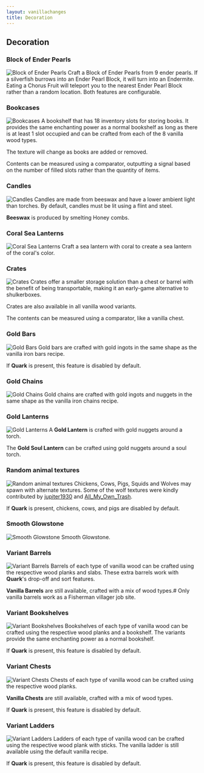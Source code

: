 ```yaml
---
layout: vanillachanges
title: Decoration
---
```


## Decoration

### Block of Ender Pearls
![Block of Ender Pearls](https://github.com/svenhjol/Charm-Assets/blob/master/web/charm-features/ender-pearl-block.png?raw=true)
Craft a Block of Ender Pearls from 9 ender pearls.  If a silverfish burrows into an Ender Pearl Block, it will turn into an Endermite.  Eating a Chorus Fruit will teleport you to the nearest Ender Pearl Block rather than a random location.  Both features are configurable.

### Bookcases
![Bookcases](https://github.com/svenhjol/Charm-Assets/blob/87b93c3ddf9d4332cc7c8e0b3fb65ae2baa99dae/web/charm-features/bookcases-retextured.png?raw=true)
A bookshelf that has 18 inventory slots for storing books.
It provides the same enchanting power as a normal bookshelf as long as there is at least 1 slot occupied and can be crafted from each of the 8 vanilla wood types.

The texture will change as books are added or removed.

Contents can be measured using a comparator, outputting a signal based on the number of filled slots rather than the quantity of items.

### Candles
![Candles](https://raw.githubusercontent.com/svenhjol/Charm-Assets/a32af33ebf6f5e3bad8d42564a8bde659f8aac42/web/charm-features/candles.png)
Candles are made from beeswax and have a lower ambient light than torches.
By default, candles must be lit using a flint and steel.

**Beeswax** is produced by smelting Honey combs. 

### Coral Sea Lanterns
![Coral Sea Lanterns](https://github.com/svenhjol/Charm-Assets/blob/master/web/charm-features/coral-lanterns.png?raw=true)
Craft a sea lantern with coral to create a sea lantern of the coral's color.

### Crates
![Crates](https://github.com/svenhjol/Charm-Assets/blob/master/web/charm-features/variant-crates.png?raw=true)
Crates offer a smaller storage solution than a chest or barrel with the benefit of being transportable, making it an early-game alternative to shulkerboxes. 

Crates are also available in all vanilla wood variants.

The contents can be measured using a comparator, like a vanilla chest.

### Gold Bars
![Gold Bars](https://github.com/svenhjol/Charm-Assets/blob/master/web/charm-features/gold-bars.png?raw=true)
Gold bars are crafted with gold ingots in the same shape as the vanilla iron bars recipe.

If **Quark** is present, this feature is disabled by default.

### Gold Chains
![Gold Chains](https://github.com/svenhjol/Charm-Assets/blob/87b93c3ddf9d4332cc7c8e0b3fb65ae2baa99dae/web/charm-features/gold-chains.png?raw=true)
Gold chains are crafted with gold ingots and nuggets in the same shape as the vanilla iron chains recipe.

### Gold Lanterns
![Gold Lanterns](https://github.com/svenhjol/Charm-Assets/blob/master/web/charm-features/golden-lanterns.png?raw=true)
A **Gold Lantern** is crafted with gold nuggets around a torch.

The **Gold Soul Lantern** can be crafted using gold nuggets around a soul torch.

### Random animal textures
![Random animal textures](https://raw.githubusercontent.com/svenhjol/Charm-Assets/master/web/charm-features/nope.png)
Chickens, Cows, Pigs, Squids and Wolves may spawn with alternate textures.
Some of the wolf textures were kindly contributed by [jupiter1930](https://www.reddit.com/user/jupiter1390) and [All_My_Own_Trash](https://www.reddit.com/user/All_My_Own_Trash).

If **Quark** is present, chickens, cows, and pigs are disabled by default.

### Smooth Glowstone
![Smooth Glowstone](https://raw.githubusercontent.com/svenhjol/Charm-Assets/master/web/charm-features/nope.png)
Smooth Glowstone.

### Variant Barrels
![Variant Barrels](https://github.com/svenhjol/Charm-Assets/blob/master/web/charm-features/new-variant-barrels.png?raw=true)
Barrels of each type of vanilla wood can be crafted using the respective wood planks and slabs.  These extra barrels work with **Quark**'s drop-off and sort features.

**Vanilla Barrels** are still available, crafted with a mix of wood types.#
Only vanilla barrels work as a Fisherman villager job site.

### Variant Bookshelves
![Variant Bookshelves](https://github.com/svenhjol/Charm-Assets/blob/master/web/charm-features/bookshelves.png?raw=true)
Bookshelves of each type of vanilla wood can be crafted using the respective wood planks and a bookshelf.
The variants provide the same enchanting power as a normal bookshelf.

If **Quark** is present, this feature is disabled by default.

### Variant Chests
![Variant Chests](https://github.com/svenhjol/Charm-Assets/blob/master/web/charm-features/variant-chests.png?raw=true)
Chests of each type of vanilla wood can be crafted using the respective wood planks.

**Vanilla Chests** are still available, crafted with a mix of wood types.

If **Quark** is present, this feature is disabled by default.

### Variant Ladders
![Variant Ladders](https://github.com/svenhjol/Charm-Assets/blob/master/web/charm-features/variant-ladders.png?raw=true)
Ladders of each type of vanilla wood can be crafted using the respective wood plank with sticks.
The vanilla ladder is still available using the default vanilla recipe.

If **Quark** is present, this feature is disabled by default.
